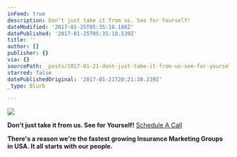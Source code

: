 ```yaml
---
inFeed: true
description: Don’t just take it from us. See for Yourself!
dateModified: '2017-01-25T05:35:18.186Z'
datePublished: '2017-01-25T05:35:18.539Z'
title: ''
author: []
publisher: {}
via: {}
sourcePath: _posts/2017-01-21-dont-just-take-it-from-us-see-for-yourself.md
starred: false
datePublishedOriginal: '2017-01-21T20:21:38.239Z'
_type: Blurb

---
```

![](https://the-grid-user-content.s3-us-west-2.amazonaws.com/f6112198-efc4-485a-a7f2-ea0e8d2a7d17.jpg)

**Don't just take it from us. See for Yourself!**
[Schedule A Call][0]

**There's a reason we're the fastest growing Insurance Marketing Groups in USA. It all starts with our people.**

[0]: https://calendly.com/surewaytolive/15min/01-21-2017?back=1
